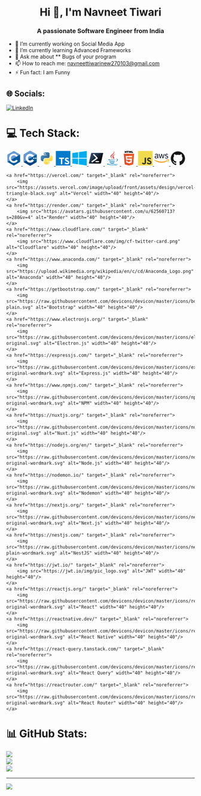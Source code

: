 <h1 align="center">Hi 👋, I'm Navneet Tiwari</h1>
<h3 align="center">A passionate Software Engineer from India</h3>

- 🔭 I’m currently working on  Social Media App 
- 🌱 I’m currently learning  Advanced Frameworks
- 💬 Ask me about ** Bugs of your program 
- 📫 How to reach me:  navneettiwarinew270103@gmail.com 
- ⚡ Fun fact:  I am Funny 

## 🌐 Socials:
[![LinkedIn](https://img.shields.io/badge/LinkedIn-%230077B5.svg?logo=linkedin&logoColor=white)](https://linkedin.com/in/https://www.linkedin.com/in/navneet-tiwari-9209a3218/) 

# 💻 Tech Stack:
<p align="left">
    <a href="https://www.cprogramming.com/" target="_blank" rel="noreferrer">
        <img src="https://raw.githubusercontent.com/devicons/devicon/master/icons/c/c-original.svg" alt="C" width="40" height="40"/>
    </a>
    <a href="https://www.w3schools.com/cpp/" target="_blank" rel="noreferrer">
        <img src="https://raw.githubusercontent.com/devicons/devicon/master/icons/cplusplus/cplusplus-original.svg" alt="C++" width="40" height="40"/>
    </a>
    <a href="https://www.python.org" target="_blank" rel="noreferrer">
        <img src="https://raw.githubusercontent.com/devicons/devicon/master/icons/python/python-original.svg" alt="Python" width="40" height="40"/>
    </a>
    <a href="https://www.typescriptlang.org/" target="_blank" rel="noreferrer">
        <img src="https://raw.githubusercontent.com/devicons/devicon/master/icons/typescript/typescript-original.svg" alt="TypeScript" width="40" height="40"/>
    </a>
    <a href="https://www.microsoft.com/en-us/windows" target="_blank" rel="noreferrer">
        <img src="https://raw.githubusercontent.com/devicons/devicon/master/icons/windows8/windows8-original.svg" alt="Windows" width="40" height="40"/>
    </a>
    <a href="https://docs.microsoft.com/en-us/powershell/" target="_blank" rel="noreferrer">
        <img src="https://raw.githubusercontent.com/devicons/devicon/master/icons/powershell/powershell-original.svg" alt="PowerShell" width="40" height="40"/>
    </a>
    <a href="https://www.java.com" target="_blank" rel="noreferrer">
        <img src="https://raw.githubusercontent.com/devicons/devicon/master/icons/java/java-original.svg" alt="Java" width="40" height="40"/>
    </a>
    <a href="https://developer.mozilla.org/en-US/docs/Web/HTML" target="_blank" rel="noreferrer">
        <img src="https://raw.githubusercontent.com/devicons/devicon/master/icons/html5/html5-original-wordmark.svg" alt="HTML5" width="40" height="40"/>
    </a>
    <a href="https://developer.mozilla.org/en-US/docs/Web/JavaScript" target="_blank" rel="noreferrer">
        <img src="https://raw.githubusercontent.com/devicons/devicon/master/icons/javascript/javascript-original.svg" alt="JavaScript" width="40" height="40"/>
    </a>
    <a href="https://aws.amazon.com/" target="_blank" rel="noreferrer">
        <img src="https://raw.githubusercontent.com/devicons/devicon/master/icons/amazonwebservices/amazonwebservices-original-wordmark.svg" alt="AWS" width="40" height="40"/>
    </a>
    <a href="https://pages.github.com/" target="_blank" rel="noreferrer">
        <img src="https://raw.githubusercontent.com/devicons/devicon/master/icons/github/github-original.svg" alt="GitHub Pages" width="40" height="40"/>
    </a>
    
    <a href="https://vercel.com/" target="_blank" rel="noreferrer">
        <img src="https://assets.vercel.com/image/upload/front/assets/design/vercel-triangle-black.svg" alt="Vercel" width="40" height="40"/>
    </a>
    <a href="https://render.com/" target="_blank" rel="noreferrer">
        <img src="https://avatars.githubusercontent.com/u/62560713?s=280&v=4" alt="Render" width="40" height="40"/>
    </a>
    <a href="https://www.cloudflare.com/" target="_blank" rel="noreferrer">
        <img src="https://www.cloudflare.com/img/cf-twitter-card.png" alt="Cloudflare" width="40" height="40"/>
    </a>
    <a href="https://www.anaconda.com/" target="_blank" rel="noreferrer">
        <img src="https://upload.wikimedia.org/wikipedia/en/c/cd/Anaconda_Logo.png" alt="Anaconda" width="40" height="40"/>
    </a>
    <a href="https://getbootstrap.com/" target="_blank" rel="noreferrer">
        <img src="https://raw.githubusercontent.com/devicons/devicon/master/icons/bootstrap/bootstrap-plain.svg" alt="Bootstrap" width="40" height="40"/>
    </a>
    <a href="https://www.electronjs.org/" target="_blank" rel="noreferrer">
        <img src="https://raw.githubusercontent.com/devicons/devicon/master/icons/electron/electron-original.svg" alt="Electron.js" width="40" height="40"/>
    </a>
    <a href="https://expressjs.com/" target="_blank" rel="noreferrer">
        <img src="https://raw.githubusercontent.com/devicons/devicon/master/icons/express/express-original-wordmark.svg" alt="Express.js" width="40" height="40"/>
    </a>
    <a href="https://www.npmjs.com/" target="_blank" rel="noreferrer">
        <img src="https://raw.githubusercontent.com/devicons/devicon/master/icons/npm/npm-original-wordmark.svg" alt="NPM" width="40" height="40"/>
    </a>
    <a href="https://nuxtjs.org/" target="_blank" rel="noreferrer">
        <img src="https://raw.githubusercontent.com/devicons/devicon/master/icons/nuxtjs/nuxtjs-original.svg" alt="Nuxt.js" width="40" height="40"/>
    </a>
    <a href="https://nodejs.org/en/" target="_blank" rel="noreferrer">
        <img src="https://raw.githubusercontent.com/devicons/devicon/master/icons/nodejs/nodejs-original-wordmark.svg" alt="Node.js" width="40" height="40"/>
    </a>
    <a href="https://nodemon.io/" target="_blank" rel="noreferrer">
        <img src="https://raw.githubusercontent.com/devicons/devicon/master/icons/nodemon/nodemon-original-wordmark.svg" alt="Nodemon" width="40" height="40"/>
    </a>
    <a href="https://nextjs.org/" target="_blank" rel="noreferrer">
        <img src="https://raw.githubusercontent.com/devicons/devicon/master/icons/nextjs/nextjs-original-wordmark.svg" alt="Next.js" width="40" height="40"/>
    </a>
    <a href="https://nestjs.com/" target="_blank" rel="noreferrer">
        <img src="https://raw.githubusercontent.com/devicons/devicon/master/icons/nestjs/nestjs-plain-wordmark.svg" alt="NestJS" width="40" height="40"/>
    </a>
    <a href="https://jwt.io/" target="_blank" rel="noreferrer">
        <img src="https://jwt.io/img/pic_logo.svg" alt="JWT" width="40" height="40"/>
    </a>
    <a href="https://reactjs.org/" target="_blank" rel="noreferrer">
        <img src="https://raw.githubusercontent.com/devicons/devicon/master/icons/react/react-original-wordmark.svg" alt="React" width="40" height="40"/>
    </a>
    <a href="https://reactnative.dev/" target="_blank" rel="noreferrer">
        <img src="https://raw.githubusercontent.com/devicons/devicon/master/icons/react/react-original-wordmark.svg" alt="React Native" width="40" height="40"/>
    </a>
    <a href="https://react-query.tanstack.com/" target="_blank" rel="noreferrer">
        <img src="https://raw.githubusercontent.com/devicons/devicon/master/icons/react/react-original-wordmark.svg" alt="React Query" width="40" height="40"/>
    </a>
    <a href="https://reactrouter.com/" target="_blank" rel="noreferrer">
        <img src="https://raw.githubusercontent.com/devicons/devicon/master/icons/react/react-original-wordmark.svg" alt="React Router" width="40" height="40"/>
    </a>
</p>

# 📊 GitHub Stats:
![](https://github-readme-stats.vercel.app/api?username=nvnetpd10&theme=dracula&hide_border=false&include_all_commits=false&count_private=false)<br/>
![](https://github-readme-streak-stats.herokuapp.com/?user=nvnetpd10&theme=dracula&hide_border=false)<br/>
![](https://github-readme-stats.vercel.app/api/top-langs/?username=nvnetpd10&theme=dracula&hide_border=false&include_all_commits=false&count_private=false&layout=compact)

---
[![](https://visitcount.itsvg.in/api?id=nvnetpd10&icon=0&color=0)](https://visitcount.itsvg.in)

<!-- Proudly created with GPRM ( https://gprm.itsvg.in ) -->
